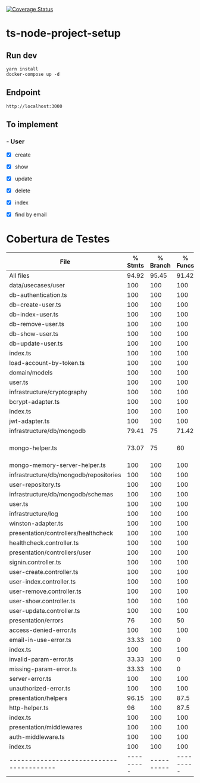 [![Coverage Status](https://coveralls.io/repos/github/diegosantosouza/node-express-template/badge.svg)](https://coveralls.io/github/diegosantosouza/node-express-template)

# ts-node-project-setup

## Run dev

```
yarn install
docker-compose up -d
```

## Endpoint

```
http://localhost:3000
```

## To implement

### - User

- [x] create
- [x] show
- [x] update
- [x] delete
- [x] index
- [x] find by email


# Cobertura de Testes

File                                    | % Stmts | % Branch | % Funcs | % Lines | Uncovered Line #s 
----------------------------------------|---------|----------|---------|---------|-------------------
All files                               |   94.92 |    95.45 |   91.42 |   94.92 |                   
 data/usecases/user                     |     100 |      100 |     100 |     100 |                   
  db-authentication.ts                  |     100 |      100 |     100 |     100 |                   
  db-create-user.ts                     |     100 |      100 |     100 |     100 |                   
  db-index-user.ts                      |     100 |      100 |     100 |     100 |                   
  db-remove-user.ts                     |     100 |      100 |     100 |     100 | 
  db-show-user.ts                       |     100 |      100 |     100 |     100 | 
  db-update-user.ts                     |     100 |      100 |     100 |     100 | 
  index.ts                              |     100 |      100 |     100 |     100 | 
  load-account-by-token.ts              |     100 |      100 |     100 |     100 | 
 domain/models                          |     100 |      100 |     100 |     100 | 
  user.ts                               |     100 |      100 |     100 |     100 | 
 infrastructure/cryptography            |     100 |      100 |     100 |     100 | 
  bcrypt-adapter.ts                     |     100 |      100 |     100 |     100 | 
  index.ts                              |     100 |      100 |     100 |     100 | 
  jwt-adapter.ts                        |     100 |      100 |     100 |     100 | 
 infrastructure/db/mongodb              |   79.41 |       75 |   71.42 |   79.41 | 
  mongo-helper.ts                       |   73.07 |       75 |      60 |   73.07 | 20-21,32-33,56-61
  mongo-memory-server-helper.ts         |     100 |      100 |     100 |     100 | 
 infrastructure/db/mongodb/repositories |     100 |      100 |     100 |     100 | 
  user-repository.ts                    |     100 |      100 |     100 |     100 | 
 infrastructure/db/mongodb/schemas      |     100 |      100 |     100 |     100 | 
  user.ts                               |     100 |      100 |     100 |     100 | 
 infrastructure/log                     |     100 |      100 |     100 |     100 | 
  winston-adapter.ts                    |     100 |      100 |     100 |     100 | 
 presentation/controllers/healthcheck   |     100 |      100 |     100 |     100 | 
  healthcheck.controller.ts             |     100 |      100 |     100 |     100 | 
 presentation/controllers/user          |     100 |      100 |     100 |     100 | 
  signin.controller.ts                  |     100 |      100 |     100 |     100 | 
  user-create.controller.ts             |     100 |      100 |     100 |     100 | 
  user-index.controller.ts              |     100 |      100 |     100 |     100 | 
  user-remove.controller.ts             |     100 |      100 |     100 |     100 | 
  user-show.controller.ts               |     100 |      100 |     100 |     100 | 
  user-update.controller.ts             |     100 |      100 |     100 |     100 | 
 presentation/errors                    |      76 |      100 |      50 |      76 | 
  access-denied-error.ts                |     100 |      100 |     100 |     100 | 
  email-in-use-error.ts                 |   33.33 |      100 |       0 |   33.33 | 3-4
  index.ts                              |     100 |      100 |     100 |     100 | 
  invalid-param-error.ts                |   33.33 |      100 |       0 |   33.33 | 3-4
  missing-param-error.ts                |   33.33 |      100 |       0 |   33.33 | 3-4
  server-error.ts                       |     100 |      100 |     100 |     100 | 
  unauthorized-error.ts                 |     100 |      100 |     100 |     100 | 
 presentation/helpers                   |   96.15 |      100 |    87.5 |     100 | 
  http-helper.ts                        |      96 |      100 |    87.5 |     100 | 
  index.ts                              |     100 |      100 |     100 |     100 |                   
 presentation/middlewares               |     100 |      100 |     100 |     100 | 
  auth-middleware.ts                    |     100 |      100 |     100 |     100 | 
  index.ts                              |     100 |      100 |     100 |     100 | 
----------------------------------------|---------|----------|---------|---------|-------------------
